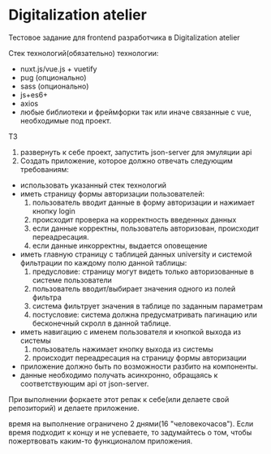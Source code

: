 # Digitalization atelier
Тестовое задание для frontend разработчика в Digitalization atelier

Стек технологий(обязательно)
технологии:

- nuxt.js/vue.js + vuetify
- pug (опционально)
- sass (опционально)
- js+es6+
- axios
- любые библиотеки и фреймфорки так или иначе связанные с vue, необходимые под проект.

ТЗ
1) развернуть к себе проект, запустить json-server для эмуляции api
2) Создать приложение, которое должно отвечать следующим требованиям:
  - использовать указанный стек технологий
  - иметь страницу формы авторизации пользователей:  
      1. пользователь вводит данные в форму авторизации и нажимает кнопку login
      2. происходит проверка на корректность введенных данных
      3. если данные корректны, пользователь авторизован, происходит переадресация.
      4. если данные инкорректны, выдается оповещение
  - иметь главную страницу с таблицей данных university и системой фильтрации по каждому полю данной таблицы:
      1. предусловие: страницу могут видеть только авторизованные в системе пользователи
      2. пользователь вводит/выбирает значения одного из полей фильтра
      3. система фильтрует значения в таблице по заданным параметрам
      4. постусловие: система должна предусматривать пагинацию или бесконечный скролл в данной таблице.
  - иметь навигацию с именем пользователя и кнопкой выхода из системы
      1. пользователь нажимает кнопку выхода из системы
      2. происходит переадресация на страницу формы авторизации
  - приложение должно быть по возможности разбито на компоненты.
  - данные необходимо получать асинхронно, обращаясь к соответствующим api от json-server.
  

При выполнении форкаете этот репак к себе(или делаете свой репозиторий) и делаете приложение.

время на выполнение ограничено 2 днями(16 "человекочасов"). Если время подходит к концу и не успеваете, то задумайтесь о том, чтобы пожертвовать каким-то функционалом приложения.
